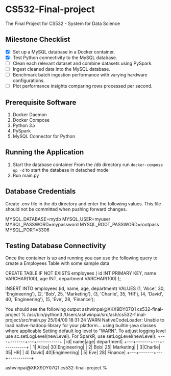 # CS532-Final-project
The Final Project for CS532 - System for Data Science

## Milestone Checklist
- [x] Set up a MySQL database in a Docker container.
- [x] Test Python connectivity to the MySQL database.
- [ ] Clean each relevant dataset and combine datasets using PySpark.
- [ ] Ingest cleaned data into the MySQL database.
- [ ] Benchmark batch ingestion performance with varying hardware configurations.
- [ ] Plot performance insights comparing rows processed per second.

## Prerequisite Software
1. Docker Daemon
2. Docker Compose
3. Python 3.x
4. PySpark
5. MySQL Connector for Python

## Running the Application
1. Start the database container
From the /db directory run `docker-compose up -d` to start the database in detached mode
2. Run main.py

## Database Credentials
Create .env file in the db directory and enter the following values. This file should not be committed when pushing forward changes.

MYSQL_DATABASE=mydb
MYSQL_USER=myuser
MYSQL_PASSWORD=mypassword
MYSQL_ROOT_PASSWORD=rootpass
MYSQL_PORT=3306

## Testing Database Connectivity
Once the container is up and running you can use the following query to create a Employees Table with some sample data

CREATE TABLE IF NOT EXISTS employees (
    id INT PRIMARY KEY,
    name VARCHAR(100),
    age INT,
    department VARCHAR(100)
);

INSERT INTO employees (id, name, age, department)
VALUES
(1, 'Alice', 30, 'Engineering'),
(2, 'Bob', 25, 'Marketing'),
(3, 'Charlie', 35, 'HR'),
(4, 'David', 40, 'Engineering'),
(5, 'Eve', 28, 'Finance');

You should see the following output
ashwinpai@XKX9DY07Q1 cs532-final-project % /usr/bin/python3 /Users/ashwinpai/src/ash/cs532-f
inal-project/src/main.py
25/04/09 18:31:24 WARN NativeCodeLoader: Unable to load native-hadoop library for your platform... using builtin-java classes where applicable
Setting default log level to "WARN".
To adjust logging level use sc.setLogLevel(newLevel). For SparkR, use setLogLevel(newLevel).
+---+-------+---+-----------+
| id|   name|age| department|
+---+-------+---+-----------+
|  1|  Alice| 30|Engineering|
|  2|    Bob| 25|  Marketing|
|  3|Charlie| 35|         HR|
|  4|  David| 40|Engineering|
|  5|    Eve| 28|    Finance|
+---+-------+---+-----------+

ashwinpai@XKX9DY07Q1 cs532-final-project % 
